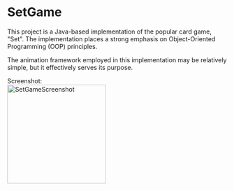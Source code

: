 # SetGame
This project is a Java-based implementation of the popular card game, "Set". The implementation places a strong emphasis on Object-Oriented Programming (OOP) principles. 

The animation framework employed in this implementation may be relatively simple, but it effectively serves its purpose.  

Screenshot:  
<img width="226" alt="SetGameScreenshot" src="https://github.com/AmirSchreiber1/SetGame/assets/106608211/bf56ffbd-d460-4c69-a431-a1a849f7d548">
